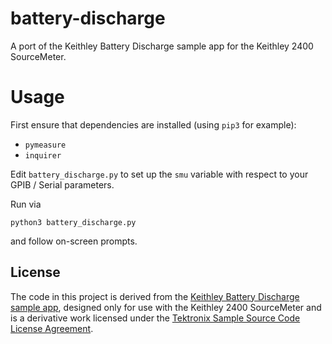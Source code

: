 # battery-discharge

A port of the Keithley Battery Discharge sample app for the Keithley 2400 SourceMeter.

# Usage

First ensure that dependencies are installed (using `pip3` for example):

- `pymeasure`
- `inquirer`

Edit `battery_discharge.py` to set up the `smu` variable with respect to your GPIB / Serial parameters.

Run via 

```
python3 battery_discharge.py
```

and follow on-screen prompts.

## License

The code in this project is derived from the [Keithley Battery Discharge sample app](https://github.com/tektronix/keithley/tree/main/Application_Specific/Battery_Simulation/Model_Generation_Script), designed only for use with the Keithley 2400 SourceMeter and is a derivative work licensed under the [Tektronix Sample Source Code License Agreement](https://www.tek.com/sample-license).
